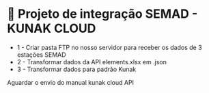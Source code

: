 # 📌  Projeto de integração SEMAD - KUNAK CLOUD

- 1 - Criar pasta FTP no nosso servidor para receber os dados de 3 estações SEMAD
- 2 - Transformar dados da API elements.xlsx em .json
- 3 - Transformar dados para padrão Kunak

Aguardar o envio do manual kunak cloud API
